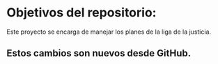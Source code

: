 # Objetivos del repositorio:

Este proyecto se encarga de manejar los planes de la liga de la justicia.


## Estos cambios son nuevos desde GitHub.
